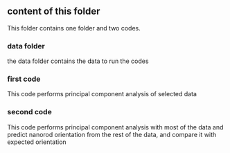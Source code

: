 ## content of this folder
This folder contains one folder and two codes.
### data folder
the data folder contains the data to run the codes
### first code
This code performs principal component analysis of selected data
### second code
This code performs principal component analysis with most of the data and predict nanorod orientation from the rest of the data, and compare it with expected orientation
